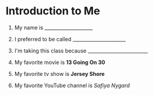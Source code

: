 # Introduction to Me

1. My name is ____________________

1. I preferred to be called ______________________

1. I'm taking this class because _________________________

1. My favorite movie is **13 Going On 30**

1. My favorite tv show is **Jersey Shore**

1. My favorite YouTube channel is *Safiya Nygard*

